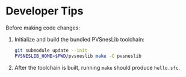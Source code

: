 # Developer Tips

Before making code changes:
1. Initialize and build the bundled PVSnesLib toolchain:
   ```bash
   git submodule update --init
   PVSNESLIB_HOME=$PWD/pvsneslib make -C pvsneslib
   ```
2. After the toolchain is built, running `make` should produce `hello.sfc`.
